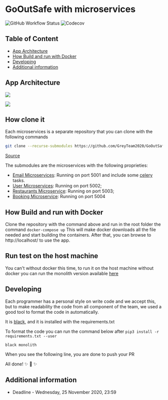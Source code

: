 # GoOutSafe with microservices

![GitHub Workflow Status](https://img.shields.io/github/workflow/status/GreyTeam2020/GoOutSafe_microservice/docker-compose-actions-workflow?style=for-the-badge)
![Codecov](https://img.shields.io/codecov/c/github/GreyTeam2020/GoOutSafe_microservice?style=for-the-badge)

## Table of Content

- [App Architecture](#)
- [How Build and run with Docker](https://greyteam2020.github.io/GoOutSafe_microservice/run-test-on-the-host-machine)
- [Developing](https://greyteam2020.github.io/GoOutSafe_microservice/GoOutSafe_microservice#developing)
- [Additional information](https://greyteam2020.github.io/GoOutSafe_microservice/additional-information)

## App Architecture

![](https://i.ibb.co/hc3V1mk/photo-2020-11-26-10-09-58.jpg)

![](https://i.ibb.co/CHRR11W/Selection-046.png)

## How clone it

Each microservices is a separate repository that you can clone with the following commands

```bash
git clone --recurse-submodules https://github.com/GreyTeam2020/GoOutSafe_microservice.git
```

[Source](https://stackoverflow.com/a/3797061/7290562)

The submodules are the microservices with the following proprieties:

- [Email Microservices](https://github.com/GreyTeam2020/email_microservice): Running on port 5001 and include some [celery](https://docs.celeryproject.org/en/stable/getting-started/introduction.html) tasks.
- [User Microservices](https://github.com/GreyTeam2020/users_microservice): Running on port 5002;
- [Restaurants Microservice](https://github.com/GreyTeam2020/restaurants_microservice): Running on port 5003;
- [Booking Microservice](https://github.com/GreyTeam2020/booking_microservice): Running on port 5004

## How Build and run with Docker

Clone the repository with the command above and run in the root folder the command
`docker-compose up`
This will make docker downloads all the file needed and start building the containers. 
After that, you can browse to http://localhost/ to use the app.

## Run test on the host machine

You can't without docker this time, to run it on the host machine without docker you can run the monolith version
available [here](https://github.com/GreyTeam2020/GoOutSafe_Primer2020)

## Developing

Each programmer has a personal style on write code and we accept this, but to make readability the
code from all component of the team, we used a good tool to format the code in automatically.

It is [black](https://github.com/psf/black), and it is installed with the requirements.txt

To format the code you can run the command below after `pip3 install -r requirements.txt --user`

`black monolith`

When you see the following line, you are done to push your PR

All done! ✨ 🍰 ✨


## Additional information

- Deadline - Wednesday, 25 November 2020, 23:59
